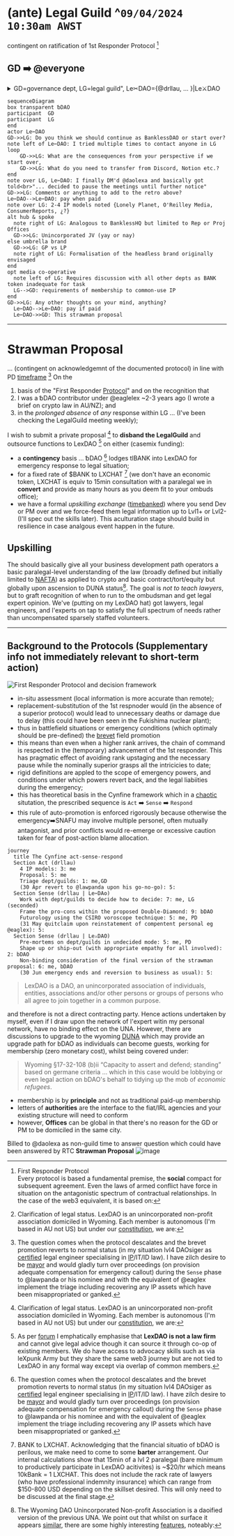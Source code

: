 # (ante) Legal Guild ^```09/04/2024 10:30am AWST``` 
contingent on ratification of 1st Responder Protocol [^1]

## GD ➡️ @everyone

<details><summary>GD=governance dept, LG=legal guild", Le✂DAO={@drllau, ... }|Le⚔DAO</summary><br>

@drllau actions and his (_un_)authorised agents ¡TBA! (subject to ratification) are severable from the actual DAO [^4]
  
LG={@lawpanda(LIA) or nominee, ~~~@daolexa(MIA)~~~, ... eaglex(ex-LG)}

␢DAO as per [forum](https://forum.bankless.community/t/temp-check-dao-purpose-consensus/10524/18?u=drllau)

</details>

````mermaid
sequenceDiagram
box transparent ␢DAO
participant  GD
participant  LG
end
actor Le✂DAO
GD->>LG: Do you think we should continue as BanklessDAO or start over?
note left of Le✂DAO: I tried multiple times to contact anyone in LG
loop
    GD->>LG: What are the consequences from your perspective if we start over, 
    GD->>LG: What do you need to transfer from Discord, Notion etc.?
end
note over LG, Le✂DAO: I finally DM'd @daolexa and basically got told<br>"... decided to pause the meetings until further notice"
GD->>LG: Comments or anything to add to the retro above?
Le✂DAO-->Le✂DAO: pay when paid
note over LG: 2-4 IP models noted {Lonely Planet, O'Reilley Media, ConsumerReports, ¿?}
alt hub & spoke
  note right of LG: Analogous to BanklessHQ but limited to Rep or Proj Offices
  GD->>LG: Unincorporated JV (yay or nay)
else umbrella brand
  GD->>LG: GP vs LP
  note right of LG: Formalisation of the headless brand originally envisaged
end
opt media co-operative
  note left of LG: Requires discussion with all other depts as BANK token inadequate for task
  LG-->GD: requirements of membership to common-use IP
end  
GD->>LG: Any other thoughts on your mind, anything?
  Le✂DAO-->Le✂DAO: pay if paid
  Le✂DAO->>GD: This strawman proposal
````

----
# Strawman Proposal
...  (contingent on acknowledgemnt of the documented protocol) in line with PD [timeframe]() [^3] On the 
1. basis of the "First Responder [Protocol](https://en.wikipedia.org/wiki/First_responder)" and on the recognition that 
2. I was a ␢DAO contributor under @eaglelex ~2-3 years ago (I wrote a brief on crypto law in AU/NZ); and 
3. in the _prolonged absence_ of _any_ response within LG ... (I've been checking the LegalGuild meeting weekly);

I wish to submit a private proposal [^4] to **disband the LegalGuild** and outsource functions to LexDAO [^5] on either (casemix funding): 
- a **contingency** basis ... ␢DAO [^3] lodges tlBANK into LexDAO for emergency response to legal situation;
- for a fixed rate of $BANK to LXCHAT [^6] (we don't have an economic token, LXCHAT is equiv to 15min consultation with a paralegal we in **convert** and provide as many hours as you deem fit to your ombuds office);
- we have a formal _upskilling exchange_ ([timebanked](https://www.investopedia.com/terms/t/time-banking.asp#:~:text=Understanding%20Time%20Banking,regardless%20of%20the%20service%20rendered.)) where you send Dev or PM over and we force-feed them legal information up to Lvl1+ or Lvl2- (I'll spec out the skills later). This aculturation stage should build in resilience in case analgous event happen in the future.

## Upskilling

The should basically give all your business development path operators a basic paralegal-level understanding of the law (broadly defined but initially limited to [NAFTA](https://www.investopedia.com/terms/n/nafta.asp)) as applied to crypto and basic contract/tort/equity but globally upon ascension to DUNA status[^7]. The goal is _not to teach lawyers_, but to graft recognition of when to run to the ombudsman and get legal expert opinion. We've (putting on my LexDAO hat) got lawyers, legal engineers, and l'experts on tap to satisfy the full spectrum of needs rather than uncompensated sparsely staffed volunteers.

----

## Background to the Protocols (Supplementary info not immediately relevant to short-term action)

![First Responder Protocol and decision framework](https://www.schlockmercenary.com/strip/7279/0/schlock20200516ab.jpg?v=1589392786535)


[^1]: First Responder Protocol<br>
Every protocol is based a fundamental premise, the **social** compact for subsequent agreement. Even the laws of armed conflict have force in situation on the antagonistic spectrum of contractual relationships. In the case of the web3 equivalent, it is based on: 
- in-situ assessment (local information is more accurate than remote);
- replacement-substitution of the 1st respnoder would (in the absence of a superior protocol) would lead to unnecessary deaths or damage due to delay (this could have been seen in the Fukishima nuclear plant);
-  thus in battlefield situations or emergency conditions (which optimaly should be pre-defined) the [brevet](https://en.wikipedia.org/wiki/Brevet_(military)) field promotion
-  this means than even when a higher rank arrives, the chain of command is respected in the (temporary) advancement of the 1st responder. This has pragmatic effect of avoiding rank upstaging and the necessary pause while the nominally superior grasps all the intricicies to date;
-  rigid definitions are appled to the scope of emergency powers, and conditions under which powers revert back, and the legal liabiities during the emergency;
-  this has theoretical basis in the Cynfine framework which in a [chaotic](https://en.wikipedia.org/wiki/Cynefin_framework) situtation, the prescribed sequence is `Act` ➡️ `Sense` ➡️ `Respond`
- this rule of auto-promotion is enforced rigorously because otherwise the emergency➡️SNAFU may involve multiple personel, often mutually antagonist, and prior conflicts would re-emerge or excessive caution taken for fear of post-action blame allocation.

[^2]: The various laws tend to avoid emergency personnel or off-duty staff from refusing to act (non-feasance has lower costs than _possible_ misfeasance). These might be termed [Good Samaritan Laws](https://en.wikipedia.org/wiki/Good_Samaritan_law) or implied duty to act. They stem from the blibical concept for a Christian, it is not just a sin to do "wrong" (for whatever variant of this) but also a sin not to act when "evil" (however variously defined) happens and they have the moral decision to act. This may not necessarily be [pleaant](https://en.wikipedia.org/wiki/Civil_disobedience) but its is not a strict economic analysis of balancing whether not to act outweighs the penalties of acting wrongly. However, there are also certain limits which conform to the sequence
````mermaid
journey
  title The Cynfine act-sense-respond
  Section Act (drllau)
    4 IP models: 3: me
    Proposal: 5: me
    Triage dept/guilds: 1: me,GD
    (30 Apr revert to @lawpanda upon his go-no-go): 5: 
  Section Sense (drllau | Le✂DAo)
    Work with dept/guilds to decide how to decide: 7: me, LG (seconded)
    Frame the pro-cons within the proposed Double-Diamond: 9: bDAO
    Futurology using the CSIRO voroscope technique: 5: me, PD
    (31 May quitclaim upon reinstatement of compentent personal eg @eaglex): 5: 
  Section Sense (drllau | Le⚔DAO)
    Pre-mortems on dept/guilds in undecided mode: 5: me, PD
    Shape up or ship-out (with appropriate empathy for all involved): 2: bDAO
    Non-binding consideration of the final version of the strawman proposal: 6: me, bDAO
    (30 Jun emergency ends and reversion to business as usual): 5: 
````

[^3]: The question comes when the protocol descalates and the brevet promotion reverts to normal status (in my situation lvl4 DAOsiger as [certified](https://github.com/lexDAO/Legal-Engineers?tab=readme-ov-file#lexdao-legal-engineers-%EF%B8%8F-1q2024) legal engineer specialising in [IP](https://discord.com/channels/682960432272506907/931652879385767987)/IT/ID law). I have zilch desire to be [mayor](https://forum.bankless.community/t/plan-for-inclusion-of-guilds-departments-and-individual-bdao-members-in-restructuring-the-dao/10625/2?u=drllau) and would gladly turn over proceedings (on provision adequate compensation for emergency callout) during the `Sense` phase to @lawpanda or his nominee and with the equivalent of @eaglex implement the triage including recovering any IP assets which have been misappropriated or ganked.

[^4]: Clarification of legal status. LexDAO is an unincorporated non-profit association domiciled in Wyoming. Each member is autonomous (I'm based in AU not US) but under our [constitution](https://github.com/lexDAO/LexDAO-Constitution), we are:
> LexDAO is a DAO, an unincorporated association of individuals, entities, associations and/or other persons or groups of persons who all agree to join together in a common purpose. 
>
and therefore is not a direct contracting party. Hence actions undertaken by myself, even if I draw upon the network of l'expert witin my personal network, have no binding effect on the UNA. However, there are discussions to upgrade to the wyoming [DUNA](https://a16zcrypto.com/posts/article/duna-for-daos/) which may provide an upgrade path for bDAO as individuals can become guests, working for membership (zero monetary cost), whilst being covered under:
> Wyoming §17-32-108 (b)ii “Capacity to assert and defend; standing” based on germane criteria ... 
which in this case would be lobbying or even legal action on bDAO's behalf to tidying up the mob of _economic refugees_.

[^5]: As per [forum](https://forum.bankless.community/t/banklessdao-multisig-funding-pause-and-bdao-reorganization/10469/41?u=drllau) I emphatically emphasise that **LexDAO is not a law firm** and cannot give legal advice though it can source it through co-op of existing members. We do have access to advocacy skills such as via leXpunk Army but they share the same web3 journey but are not tied to LexDAO in any formal way except via overlap of common members.

[^6]: BANK to LXCHAT. Acknowledging that the financial situatio of bDAO is perilous, we make need to come to some **barter** arrangement. Our internal calculations show that 15min of a lvl 2 paralegal (bare minimum to productively participate in LexDAO acitivites) is ~$20/hr which means 10kBank = 1 LXCHAT. This does not include the rack rate of lawyers (who have professional indemnity insurance) which can range from $150-800 USD depending on the skillset desired. This will only need to be discussed at the final stage.

[^7]: The Wyoming DAO Unincorporated Non-profit Association is a daoified version of the previous UNA. We point out that whilst on surface it appears [similar](https://au.finance.yahoo.com/news/daos-beware-neo-imperialism-rise-144443927.html), there are some highly interesting [features](https://a16zcrypto.com/posts/article/duna-for-daos/), noteably:
- membership is by **principle** and not as traditional paid-up membership
- letters of **authorities** are the interface to the fiat/IRL agencies and your existing structure will need to conform
- however, **Offices** can be global in that there's no reason for the GD or PM to be domiciled in the same city.

[^8]:
Billed to @daolexa as non-guild time to answer question which could have been answered by RTC **Strawman Proposal**
![image](https://github.com/lexDAO/hackmd/assets/14944510/665aeb06-1316-4f87-8ea1-dd452b2b6de3)


